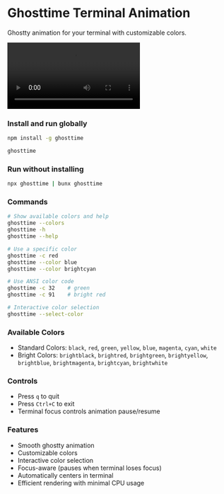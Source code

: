 # Ghosttime Terminal Animation

Ghostty animation for your terminal with customizable colors.

![Ghosttime Demo](/ghostty.mp4)

### Install and run globally

```bash
npm install -g ghosttime
```

```bash
ghosttime
```

### Run without installing

```bash
npx ghosttime | bunx ghosttime
```

### Commands

```bash
# Show available colors and help
ghosttime --colors
ghosttime -h
ghosttime --help

# Use a specific color
ghosttime -c red
ghosttime --color blue
ghosttime --color brightcyan

# Use ANSI color code
ghosttime -c 32    # green
ghosttime -c 91    # bright red

# Interactive color selection
ghosttime --select-color
```

### Available Colors

- Standard Colors: `black`, `red`, `green`, `yellow`, `blue`, `magenta`, `cyan`, `white`
- Bright Colors: `brightblack`, `brightred`, `brightgreen`, `brightyellow`, `brightblue`, `brightmagenta`, `brightcyan`, `brightwhite`

### Controls

- Press `q` to quit
- Press `Ctrl+C` to exit
- Terminal focus controls animation pause/resume

### Features

- Smooth ghostty animation
- Customizable colors
- Interactive color selection
- Focus-aware (pauses when terminal loses focus)
- Automatically centers in terminal
- Efficient rendering with minimal CPU usage
